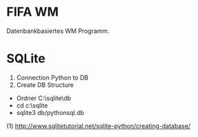 # FIFA WM

Datenbankbasiertes WM Programm.




# SQLite
  1. Connection Python to DB
  2. Create DB Structure
  - Ordner C:\sqlite\db
  - cd c:\sqlite
  - sqlite3 db/pythonsql.db
  
(1) http://www.sqlitetutorial.net/sqlite-python/creating-database/
